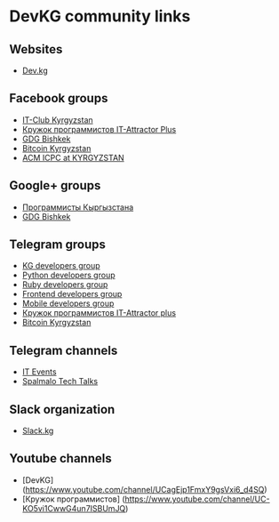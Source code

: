 # DevKG community links

## Websites
* [Dev.kg](http://dev.kg)

## Facebook groups

* [IT-Club Kyrgyzstan](https://www.facebook.com/groups/itclubkg)
* [Кружок программистов IT-Attractor Plus](https://www.facebook.com/groups/itattractorclub)
* [GDG Bishkek](https://www.facebook.com/GDGBishkek)
* [Bitcoin Kyrgyzstan](https://www.facebook.com/groups/bitcoinkyrgyzstan)
* [ACM ICPC at KYRGYZSTAN](https://www.facebook.com/groups/219510421522554)
 
## Google+ groups
* [Программисты Кыргызстана](https://plus.google.com/u/0/communities/109805369868825680967)
* [GDG Bishkek](https://plus.google.com/u/0/107766380565023451691)

## Telegram groups
* [KG developers group](https://telegram.me/devkg)
* [Python developers group](https://telegram.me/PythonBishkek)
* [Ruby developers group](https://telegram.me/rubyata)
* [Frontend developers group](https://telegram.me/frontendbishkek)
* [Mobile developers group](https://telegram.me/mobidev)
* [Кружок программистов IT-Attractor plus](https://telegram.me/programmingclub)
* [Bitcoin Kyrgyzstan](https://web.telegram.org/#/im?p=g16604184)

## Telegram channels
* [IT Events](https://telegram.me/geekevents)
* [Spalmalo Tech Talks](https://telegram.me/spalmalo_tt)

## Slack organization
* [Slack.kg](http://slack.kg)

## Youtube channels
* [DevKG] (https://www.youtube.com/channel/UCagEjp1FmxY9gsVxi6_d4SQ)
* [Кружок программистов] (https://www.youtube.com/channel/UC-KO5vi1CwwG4un7ISBUmJQ)
